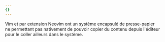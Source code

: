 ```yaml
---
{}
---
```


<p>Vim et par extension Neovim ont un système encapsulé de presse-papier ne
permettant pas nativement de pouvoir copier du contenu depuis l'éditeur
pour le coller ailleurs dans le système.</p>

